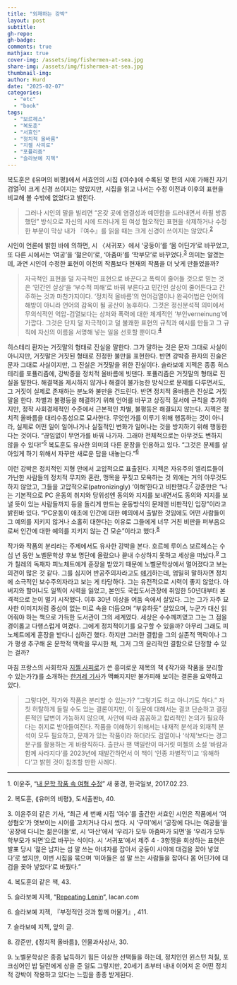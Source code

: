 ```yaml
---
title: "외재하는 강박"
layout: post
subtitle: 
gh-repo:
gh-badge:
comments: true
mathjax: true
cover-img: /assets/img/fishermen-at-sea.jpg
share-img: /assets/img/fishermen-at-sea.jpg
thumbnail-img: 
author: Hurd
date: "2025-02-07"
categories: 
  - "etc"
  - "book"
tags: 
  - "보르헤스"
  - "복도훈"
  - "서효인"
  - "정치적 올바름"
  - "지젤 사피로"
  - "포퓰리즘"
  - "슬라보예 지젝"
---
```


복도훈은 ⟪유머의 비평⟫에서 서효인의 시집 ⟪여수⟫에 수록된 몇 편의 시에 가해진 자기검열<sup>[1](#footnote_1)</sup>이 크게 신경 쓰이지는 않았지만, 시집을 읽고 나서는 수정 이전과 이후의 표현을 비교해 볼 수밖에 없었다고 밝힌다.

> 그러나 시인의 말을 빌리면 “온갖 곳에 염결성과 예민함을 드러내면서 하필 방종했던” 방식으로 자신의 시에 드러나게 된 여성 혐오적인 표현을 삭제하거나 수정한 부분이 막상 내가 『여수』를 읽을 때는 크게 신경이 쓰이지는 않았다.<sup>[2](#footnote_2)</sup>

시인이 언론에 밝힌 바에 의하면, 시 〈서귀포〉에서 ‘궁둥이’를 ‘몸 어딘가’로 바꾸었고, 또 다른 시에서는 ‘여공’을 ‘젊은이’로, ‘아줌마’를 ‘학부모’로 바꾸었다.<sup>[3](#footnote_3)</sup> 의미는 알겠는데, 과연 시인이 수정한 표현이 이전의 작품보다 현재의 작품을 더 낫게 만들었을까?

> 자극적인 표현을 덜 자극적인 표현으로 바꾼다고 폭력이 줄어들 것으로 믿는 것은 ‘민간인 살상’을 ‘부수적 피해’로 바꿔 부른다고 민간인 살상이 줄어든다고 간주하는 것과 마찬가지이다. ‘정치적 올바름’의 언어검열이나 완곡어법은 언어의 해방이 아니라 언어의 감옥이 될 공산이 농후하다. 그것은 정신분석적 의미에서 무의식적인 억압-검열보다는 상처와 폭력에 대한 체계적인 ‘부인verneinung’에 가깝다. 그것은 단지 덜 자극적이고 덜 불쾌한 표현의 규칙과 예시를 만들고 그 규칙에 자신의 이름을 서명해 넣는 일을 선호할 뿐이다.<sup>[4](#footnote_4)</sup>

히스테리 환자는 거짓말의 형태로 진실을 말한다. 그가 말하는 것은 문자 그대로 사실이 아니지만, 거짓말은 거짓된 형태로 진정한 불만을 표현한다. 반면 강박증 환자의 진술은 문자 그대로 사실이지만, 그 진실은 거짓말을 위한 진실이다. 슬라보예 지젝은 종종 히스테리를 포퓰리즘에, 강박증을 정치적 올바름에 빗댄다. 포퓰리즘은 거짓말의 형태로 진실을 말한다. 해결책을 제시하지 않거나 해결이 불가능한 방식으로 문제를 다루면서도, 그 거짓이 실제로 존재하는 분노와 불만을 건드린다. 반면 정치적 올바름은 진실로 거짓말을 한다. 차별과 불평등을 해결하기 위해 언어를 바꾸고 상징적 질서에 규칙을 추가하지만, 정작 사회경제적인 수준에서 근본적인 차별, 불평등은 해결되지 않는다. 지젝은 정치적 올바름을 대리수동성으로 묘사한다. 무엇인가를 이루기 위해 행동하는 것이 아니라, 실제로 어떤 일이 일어나거나 실질적인 변화가 일어나는 것을 방지하기 위해 행동한다는 것이다. “끊임없이 무언가를 바꿔 나가자. 그래야 전체적으로는 아무것도 변하지 않을 수 있다!”<sup>[5](#footnote_5)</sup> 복도훈도 유사한 의미의 다른 문장을 인용하고 있다. “그것은 문제를 살아있게 하기 위해서 자꾸만 새로운 답을 내놓는다.”<sup>[6](#footnote_6)</sup>

이런 강박은 정치적인 지형 안에서 고압적으로 표출된다. 지젝은 자유주의 엘리트들이 가난한 사람들의 정치적 무지와 혼란, 맹목을 꾸짖고 모욕하는 것 외에는 거의 아무것도 하지 않았고, 그들을 고압적으로(patronizingly) ‘이해’한다고 비판했다.<sup>[7](#footnote_7)</sup> 강준만은 “나는 기본적으로 PC 운동의 취지와 당위성엔 동의와 지지를 보내면서도 동의와 지지를 보낼 뜻이 있는 사람들까지 등을 돌리게 만드는 운동방식의 문제엔 비판적인 입장”이라고 밝힌바 있다. “PC운동이 애초에 인간에 대한 예의에서 출발한 것임에도 어떤 사람들이 그 예의를 지키지 않거나 소홀히 대한다는 이유로 그들에게 너무 거친 비판을 퍼부음으로써 인간에 대한 예의를 지키지 않는 건 모순”이라고 했다.<sup>[8](#footnote_8)</sup>

작가와 작품의 분리라는 주제에서도 유사한 강박을 본다. 호르헤 루이스 보르헤스는 수십 년 동안 노벨문학상 후보 명단에 올랐으나 끝내 수상하지 못하고 세상을 떠났다.<sup>[9](#footnote_9)</sup> 그가 칠레의 독재자 피노체트에게 훈장을 받았기 때문에 노벨문학상에서 멀어졌다고 보는 의견이 많은 것 같다. 그를 심지어 반공주의자라고도 [얘기](https://www.hani.co.kr/arti/culture/book/836319.html)하는데, 엄밀히 말하자면 정치에 소극적인 보수주의자라고 보는 게 타당하다. 그는 유전적으로 시력이 좋지 않았다. 아버지와 할머니도 일찍이 시력을 잃었고, 본인도 국립도서관장에 취임한 50년대부터 본격적으로 눈이 멀기 시작했다. 이후 30년 이상을 어둠 속에서 살았다. 그는 그가 자주 묘사한 이미지처럼 중심이 없는 미로 속을 더듬으며 “부유하듯” 살았으며, 누군가 대신 읽어줘야 하는 책으로 가득한 도서관이 그의 세계였다. 세상은 수수께끼였고 그는 그 점을 경이롭고 다행스럽게 여겼다. 그에게 정치적이기를 요구할 수 있을까? 아무리 그래도 피노체트에게 훈장을 받다니 심하긴 했다. 하지만 그러한 결함을 그의 실존적 맥락이나 그가 평생 추구해 온 문학적 맥락을 무시한 채, 그저 그의 윤리적인 결함으로 단정할 수 있는 걸까?

마침 프랑스의 사회학자 [지젤 사피로](https://en.wikipedia.org/wiki/Gis%C3%A8le_Sapiro)가 쓴 흥미로운 제목의 책 ⟪작가와 작품을 분리할 수 있는가?⟫를 소개하는 [한겨레 기사](https://www.hani.co.kr/arti/culture/book/1181188.html)가 맥빠지지만 불가피해 보이는 결론을 요약하고 있다.

> 그렇다면, 작가와 작품은 분리할 수 있는가? “그렇기도 하고 아니기도 하다.” 자칫 허탈하게 들릴 수도 있는 결론이지만, 이 질문에 대해서는 결코 단순하고 결정론적인 답변이 가능하지 않으며, 사안에 따라 꼼꼼하고 합리적인 논의가 필요하다는 취지로 받아들여진다. 작품을 이해하기 위해서는 내재적 분석과 외재적 분석이 모두 필요하고, 문제가 있는 작품이라 하더라도 검열이나 ‘삭제’보다는 경고 문구를 활용하는 게 바람직하다. 출판사 팬 맥밀란이 마거릿 미첼의 소설 ‘바람과 함께 사라지다’를 2023년에 재발간하면서 이 책이 ‘인종 차별적’이고 ‘유해하다’고 밝힌 것이 참조할 만한 사례다.

---
<a name="footnote_1">1</a>. 이윤주, “[내 문학 작품 속 여혐 수정](https://www.hankookilbo.com/News/Read/201702230439181442)” 새 풍경, 한국일보, 2017.02.23.

<a name="footnote_2">2</a>. 복도훈, ⟪유머의 비평⟫, 도서출판b, 40.

<a name="footnote_3">3</a>. 이윤주의 같은 기사, “최근 세 번째 시집 ‘여수’를 출간한 서효인 시인은 작품에서 ‘여성혐오’가 엿보이는 시어를 고치거나 다시 썼다. 시 ‘구미’에서 ‘공장에 다니는 여공들’을 ‘공장에 다니는 젊은이들’로, 시 ‘마산’에서 ‘우리가 모두 아줌마가 되면’을 ‘우리가 모두 학부모가 되면’으로 바꾸는 식이다. 시 ‘서귀포’에서 제주 4ㆍ3항쟁을 회상하는 표현은 발표 당시 ‘젊은 남자는 섬 말 쓰는 아녀자를 잡아서 궁둥이 사이에 대검을 꽂아 넣었다’로 썼지만, 이번 시집을 묶으며 ‘미아들은 섬 말 쓰는 사람들을 잡아다 몸 어딘가에 대검을 꽂아 넣었다’로 바꿨다.”

<a name="footnote_4">4</a>. 복도훈의 같은 책, 43.

<a name="footnote_5">5</a>. 슬라보예 지젝, “[Repeating Lenin](https://www.marxists.org/reference/subject/philosophy/works/ot/zizek1.htm)“, lacan.com

<a name="footnote_6">6</a>. 슬라보예 지젝, 『부정적인 것과 함께 머물기』, 411.

<a name="footnote_7">7</a>. 슬라보예 지젝, 앞의 글.

<a name="footnote_8">8</a>. 강준만, ⟪정치적 올바름⟫, 인물과사상사, 30.

<a name="footnote_9">9</a>. 노벨문학상은 종종 납득하기 힘든 이상한 선택들을 하는데, 정치인인 윈스턴 처칠, 포크싱어인 밥 딜런에게 상을 준 일도 그렇지만, 20세기 초부터 내내 이어져 온 어떤 정치적 강박이 작용하고 있다는 느낌을 종종 받게된다.